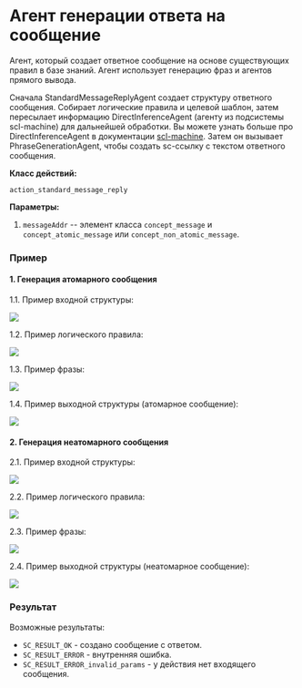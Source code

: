 # Агент генерации ответа на сообщение

Агент, который создает ответное сообщение на основе существующих правил в базе знаний.
Агент использует генерацию фраз и агентов прямого вывода.

Сначала StandardMessageReplyAgent создает структуру ответного сообщения.
Собирает логические правила и целевой шаблон, затем пересылает информацию DirectInferenceAgent (агенту из подсистемы scl-machine) для дальнейшей обработки. Вы можете узнать больше про DirectInferenceAgent в документации [scl-machine](../subsystems/scl-machine.md). Затем он вызывает PhraseGenerationAgent, чтобы создать sc-ссылку с текстом ответного сообщения.

**Класс действий:**

`action_standard_message_reply`

**Параметры:**

1. `messageAddr` -- элемент класса `concept_message` и `concept_atomic_message` или `concept_non_atomic_message`.

### Пример

#### 1. Генерация атомарного сообщения

1.1. Пример входной структуры:

<img src="../images/standardMessageReplyAgentAtomicInput.png"></img>

1.2. Пример логического правила:

<img src="../images/standardMessageReplyAgentAtomicMessageRule.png"></img>

1.3. Пример фразы:

<img src="../images/standardMessageReplyAgentAtomicPhrase.png"></img>

1.4. Пример выходной структуры (атомарное сообщение):

<img src="../images/standardMessageReplyAgentAtomicMessageOutput.png"></img>

#### 2. Генерация неатомарного сообщения

2.1. Пример входной структуры:

<img src="../images/standardMessageReplyAgentNonAtomicInput.png"></img>

2.2. Пример логического правила:

<img src="../images/standardMessageReplyAgentNonAtomicMessageRule.png"></img>

2.3. Пример фразы:

<img src="../images/standardMessageReplyAgentNonAtomicPhrase.png"></img>

2.4. Пример выходной структуры (неатомарное сообщение):

<img src="../images/standardMessageReplyAgentNonAtomicMessageOutput.png"></img>

### Результат

Возможные результаты:
 
* `SC_RESULT_OK` - создано сообщение с ответом.
* `SC_RESULT_ERROR` - внутренняя ошибка.
* `SC_RESULT_ERROR_invalid_params` - у действия нет входящего сообщения.
